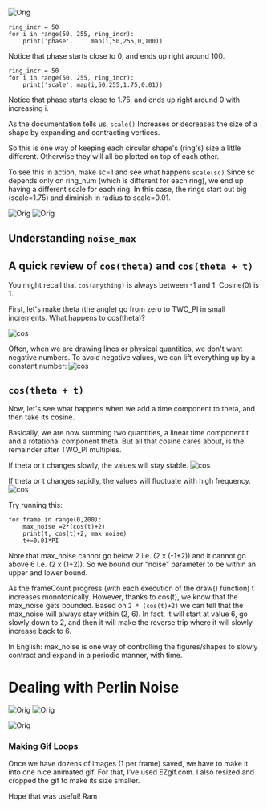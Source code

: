 
![Orig](images/cn_purple.gif)

```
ring_incr = 50
for i in range(50, 255, ring_incr):
    print('phase',     map(i,50,255,0,100))
```
Notice that phase starts close to 0, and ends up right around 100.

```
ring_incr = 50
for i in range(50, 255, ring_incr):
    print('scale', map(i,50,255,1.75,0.01))    
```

Notice that phase starts close to 1.75, and ends up right around 0 with increasing i.

As the documentation tells us,  `scale()` Increases or decreases the size of a shape by expanding and contracting vertices.

So this is one way of keeping each circular shape's (ring's) size a little different.  Otherwise they will all be plotted on top of each other.

To see this in action, make sc=1 and see what happens
`scale(sc)` 
Since sc depends only on ring_num (which is different for each ring), we end up having a different scale
for each ring. In this case, the rings start out big (scale=1.75) and diminish in radius to scale=0.01.

![Orig](images/cn_triangles.gif)
![Orig](images/cn_hex.gif)


## Understanding `noise_max`

## A quick review of `cos(theta)` and `cos(theta + t)`

You might recall that `cos(anything)` is always between -1 and 1. Cosine(0) is 1.

First, let's make theta (the angle) go from zero to TWO_PI in small increments.
What happens to cos(theta)?

![cos](images/cos_theta.png)

Often, when we are drawing lines or physical quantities, we don't want negative numbers. 
To avoid negative values, we can lift everything up by a constant number:
![cos](images/cos_theta_plus_offset.png)

## `cos(theta + t)`
Now, let's see what happens when we add a time component to theta, and then take its cosine.

Basically, we are now summing two quantities, a linear time component t and a rotational component theta.
But all that cosine cares about, is the remainder after TWO_PI multiples.

If theta or t changes slowly, the values will stay stable.
![cos](images/cos_theta0.5_plus_t.png)


If theta or t changes rapidly, the values will fluctuate with high frequency.
![cos](images/cos_theta_plus_t.png)


Try running this:
```
for frame in range(0,200):
    max_noise =2*(cos(t)+2)
    print(t, cos(t)+2, max_noise)
    t+=0.01*PI
```
Note that max_noise cannot go below 2 i.e. (2 x (-1+2)) and it cannot go above 6 i.e. (2 x (1+2)).
So we bound our "noise" parameter to be within an upper and lower bound.


As the frameCount progress (with each execution of the draw() function) t increases monotonically.
However, thanks to cos(t), we know that the max_noise gets bounded. 
Based on `2 * (cos(t)+2)` we can tell that the max_noise will always stay within (2, 6).
In fact, it will start at value 6, go slowly down to 2, and then it will make the reverse trip where it will
slowly increase back to 6.

In English: max_noise is one way of controlling the figures/shapes to slowly contract and expand in a periodic manner, with time.

# Dealing with Perlin Noise

![Orig](images/same_phase_all_rings_similar.png)
![Orig](images/same_phase_all_rings_similar2.png)


![Orig](images/cn_red_no_linear_noise.gif)



### Making Gif Loops

Once we have dozens of images (1 per frame) saved, we have to make it into one nice animated gif.
For that, I've used EZgif.com. I also resized and cropped the gif to make its size smaller.

Hope that was useful!
Ram
